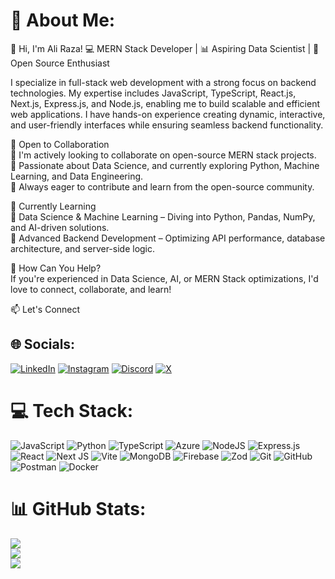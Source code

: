 
# 💫 About Me:

👋 Hi, I'm Ali Raza!
💻 MERN Stack Developer | 📊 Aspiring Data Scientist | 🚀 Open Source Enthusiast

I specialize in full-stack web development with a strong focus on backend technologies. My expertise includes JavaScript, TypeScript, React.js, Next.js, Express.js, and Node.js, enabling me to build scalable and efficient web applications. I have hands-on experience creating dynamic, interactive, and user-friendly interfaces while ensuring seamless backend functionality.

👥 Open to Collaboration<br>
🔹 I'm actively looking to collaborate on open-source MERN stack projects.<br>
🔹 Passionate about Data Science, and currently exploring Python, Machine Learning, and Data Engineering.<br>
🔹 Always eager to contribute and learn from the open-source community.<br>

🌱 Currently Learning<br>
📌 Data Science & Machine Learning – Diving into Python, Pandas, NumPy, and AI-driven solutions.<br>
📌 Advanced Backend Development – Optimizing API performance, database architecture, and server-side logic.<br>

🚀 How Can You Help?<br>
If you're experienced in Data Science, AI, or MERN Stack optimizations, I'd love to connect, collaborate, and learn!<br>



📫 Let's Connect
## 🌐 Socials:

[![LinkedIn](https://img.shields.io/badge/LinkedIn-%230077B5.svg?logo=linkedin&logoColor=white)](https://linkedin.com/in/malirazaansari)
[![Instagram](https://img.shields.io/badge/Instagram-%23E4405F.svg?logo=Instagram&logoColor=white)](https://instagram.com/mali_razaansari)
[![Discord](https://img.shields.io/badge/Discord-%237289DA.svg?logo=discord&logoColor=white)](https://discord.gg/malirazaansari)
[![X](https://img.shields.io/badge/X-black.svg?logo=X&logoColor=white)](https://x.com/MAliRazaAnsari)

# 💻 Tech Stack:

![JavaScript](https://img.shields.io/badge/javascript-%23323330.svg?style=flat&logo=javascript&logoColor=%23F7DF1E)
![Python](https://img.shields.io/badge/python-3670A0?style=flat&logo=python&logoColor=ffdd54)
![TypeScript](https://img.shields.io/badge/typescript-%23007ACC.svg?style=flat&logo=typescript&logoColor=white)
![Azure](https://img.shields.io/badge/azure-%230072C6.svg?style=flat&logo=microsoftazure&logoColor=white)
![NodeJS](https://img.shields.io/badge/node.js-6DA55F?style=flat&logo=node.js&logoColor=white)
![Express.js](https://img.shields.io/badge/express.js-%23404d59.svg?style=flat&logo=express&logoColor=%2361DAFB)
![React](https://img.shields.io/badge/react-%2320232a.svg?style=flat&logo=react&logoColor=%2361DAFB)
![Next JS](https://img.shields.io/badge/Next-black?style=flat&logo=next.js&logoColor=white)
![Vite](https://img.shields.io/badge/vite-%23646CFF.svg?style=flat&logo=vite&logoColor=white)
![MongoDB](https://img.shields.io/badge/MongoDB-%234ea94b.svg?style=flat&logo=mongodb&logoColor=white)
![Firebase](https://img.shields.io/badge/firebase-%23039BE5.svg?style=flat&logo=firebase)
![Zod](https://img.shields.io/badge/zod-%233068b7.svg?style=flat&logo=zod&logoColor=white)
![Git](https://img.shields.io/badge/git-%23F05033.svg?style=flat&logo=git&logoColor=white)
![GitHub](https://img.shields.io/badge/github-%23121011.svg?style=flat&logo=github&logoColor=white)
![Postman](https://img.shields.io/badge/Postman-FF6C37?style=flat&logo=postman&logoColor=white)
![Docker](https://img.shields.io/badge/docker-%230db7ed.svg?style=flat&logo=docker&logoColor=white)

# 📊 GitHub Stats:

![](https://github-readme-stats.vercel.app/api?username=malirazaansari&theme=dark&hide_border=false&include_all_commits=true&count_private=false)<br/>
![](https://github-readme-streak-stats.herokuapp.com/?user=malirazaansari&theme=dark&hide_border=false)<br/>
![](https://github-readme-stats.vercel.app/api/top-langs/?username=malirazaansari&theme=dark&hide_border=false&include_all_commits=true&count_private=false&layout=compact)


